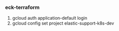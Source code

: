 ### eck-terraform

1. gcloud auth application-default login
2. gcloud config set project elastic-support-k8s-dev


